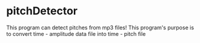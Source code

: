 # pitchDetector
This program can detect pitches from mp3 files!
This program's purpose is to convert time - amplitude data file into time - pitch file
